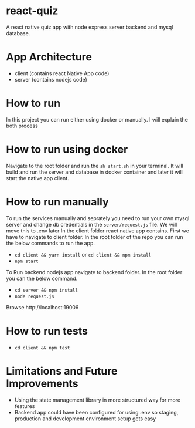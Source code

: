 # react-quiz
A react native quiz app with node express server backend and mysql database.

# App Architecture
- client (contains react Native App code)
- server (contains nodejs code)

# How to run
In this project you can run either using docker or manually. I will explain the both process

# How to run using docker
Navigate to the root folder and run the `sh start.sh` in your terminal. It will build and run the server and database in docker container and later it will start the native app client.

# How to run manually
To run the services manually and seprately you need to run your own mysql server and change db credentials in the `server/request.js` file. We will move this to .env later
In the client folder react native app contains. First we have to navigate to client folder. In the root folder of the repo you can run the below commands to run the app.
- `cd client && yarn install` or `cd client && npm install`
- `npm start`

To Run backend nodejs app navigate to backend folder. In the root folder you can the below command.
- `cd server && npm install` 
- `node request.js`

Browse http://localhost:19006
# How to run tests
- `cd client && npm test`

# Limitations and Future Improvements
- Using the state management library in more structured way for more features
- Backend app could have been configured for using .env so staging, production and development environment setup gets easy
